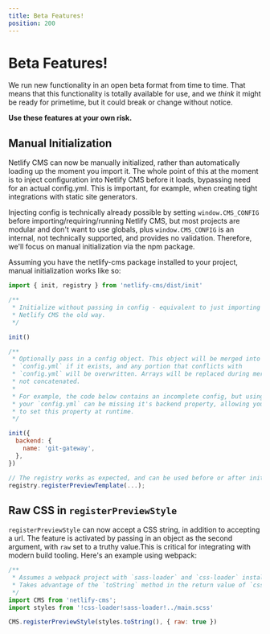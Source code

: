 ```yaml
---
title: Beta Features!
position: 200
---
```

# Beta Features!
We run new functionality in an open beta format from time to time. That means that this functionality is totally available for use, and we _think_ it might be ready for primetime, but it could break or change without notice.

**Use these features at your own risk.**

## Manual Initialization
Netlify CMS can now be manually initialized, rather than automatically loading up the moment you import it. The whole point of this at the moment is to inject configuration into Netlify CMS before it loads, bypassing need for an actual config.yml. This is important, for example, when creating tight integrations with static site generators.

Injecting config is technically already possible by setting `window.CMS_CONFIG` before importing/requiring/running Netlify CMS, but most projects are modular and don't want to use globals, plus `window.CMS_CONFIG` is an internal, not technically supported, and provides no validation. Therefore, we'll focus on manual initialization via the npm package.

Assuming you have the netlify-cms package installed to your project, manual initialization works like so:

```js
import { init, registry } from 'netlify-cms/dist/init'

/**
 * Initialize without passing in config - equivalent to just importing
 * Netlify CMS the old way.
 */

init()

/**
 * Optionally pass in a config object. This object will be merged into
 * `config.yml` if it exists, and any portion that conflicts with
 * `config.yml` will be overwritten. Arrays will be replaced during merge,
 * not concatenated.
 *
 * For example, the code below contains an incomplete config, but using it,
 * your `config.yml` can be missing it's backend property, allowing you
 * to set this property at runtime.
 */

init({
  backend: {
    name: 'git-gateway',
  },
})

// The registry works as expected, and can be used before or after init.
registry.registerPreviewTemplate(...);
```

## Raw CSS in `registerPreviewStyle`
`registerPreviewStyle` can now accept a CSS string, in addition to accepting a url. The feature is activated by passing in an object as the second argument, with `raw` set to a truthy value.This is critical for integrating with modern build tooling. Here's an example using webpack:

```js
/**
 * Assumes a webpack project with `sass-loader` and `css-loader` installed.
 * Takes advantage of the `toString` method in the return value of `css-loader`.
 */
import CMS from 'netlify-cms';
import styles from '!css-loader!sass-loader!../main.scss'

CMS.registerPreviewStyle(styles.toString(), { raw: true })
```

